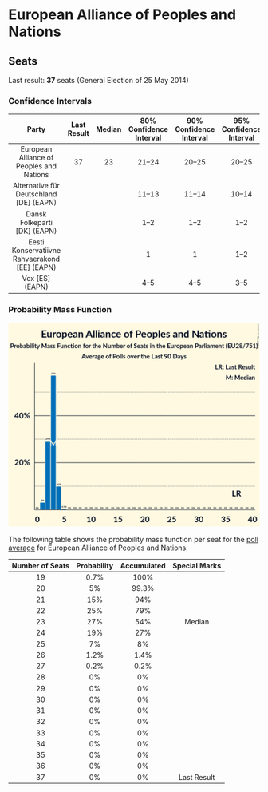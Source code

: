 # European Alliance of Peoples and Nations

## Seats

Last result: **37** seats (General Election of 25 May 2014)

### Confidence Intervals

| Party | Last Result | Median | 80% Confidence Interval | 90% Confidence Interval | 95% Confidence Interval | 99% Confidence Interval |
|:-----:|:-----------:|:------:|:-----------------------:|:-----------------------:|:-----------------------:|:-----------------------:|
| European Alliance of Peoples and Nations | 37 | 23 | 21–24 | 20–25 | 20–25 | 19–26 |
| Alternative für Deutschland [DE] (EAPN) | |  | 11–13 | 11–14 | 10–14 | 10–15 |
| Dansk Folkeparti [DK] (EAPN) | |  | 1–2 | 1–2 | 1–2 | 1–2 |
| Eesti Konservatiivne Rahvaerakond [EE] (EAPN) | |  | 1 | 1 | 1–2 | 1–2 |
| Vox [ES] (EAPN) | |  | 4–5 | 4–5 | 3–5 | 3–6 |

### Probability Mass Function

![Graph with seats probability mass function not yet produced](average-2019-07-31-seats-pmf-europeanallianceofpeoplesandnations.png "Seats Probability Mass Function")

The following table shows the probability mass function per seat for the [poll average](average-2019-07-31.html) for European Alliance of Peoples and Nations.

| Number of Seats | Probability | Accumulated | Special Marks |
|:---------------:|:-----------:|:-----------:|:-------------:|
| 19 | 0.7% | 100% |  |
| 20 | 5% | 99.3% |  |
| 21 | 15% | 94% |  |
| 22 | 25% | 79% |  |
| 23 | 27% | 54% | Median |
| 24 | 19% | 27% |  |
| 25 | 7% | 8% |  |
| 26 | 1.2% | 1.4% |  |
| 27 | 0.2% | 0.2% |  |
| 28 | 0% | 0% |  |
| 29 | 0% | 0% |  |
| 30 | 0% | 0% |  |
| 31 | 0% | 0% |  |
| 32 | 0% | 0% |  |
| 33 | 0% | 0% |  |
| 34 | 0% | 0% |  |
| 35 | 0% | 0% |  |
| 36 | 0% | 0% |  |
| 37 | 0% | 0% | Last Result |


